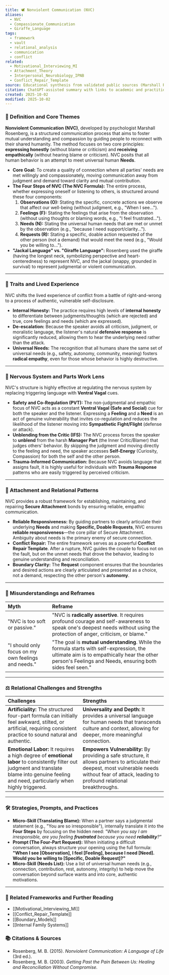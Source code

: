 ```yaml
---
title: 🕊️ Nonviolent Communication (NVC)
aliases:
  - NVC
  - Compassionate_Communication
  - Giraffe_Language
tags:
  - framework
  - vault
  - relational_analysis
  - communication
  - conflict
related:
  - Motivational_Interviewing_MI
  - Attachment_Theory
  - Interpersonal_Neurobiology_IPNB
  - Conflict_Repair_Template
source: Educational synthesis from validated public sources (Marshall Rosenberg's model)
citation: ChatGPT-assisted summary with links to academic and practitioner materials
created: 2025-10-02
modified: 2025-10-02
---
```


<!-- @format -->

### 🧩 Definition and Core Themes

**Nonviolent Communication (NVC)**, developed by psychologist Marshall Rosenberg, is a
structured communication process that aims to foster mutual understanding and compassion
by guiding people to reconnect with their shared humanity. The method focuses on two
core principles: **expressing honestly** (without blame or criticism) and **receiving
empathically** (without hearing blame or criticism). NVC posits that all human behavior
is an attempt to meet universal human **Needs**.

- **Core Goal:** To create a quality of connection where all parties' needs are met
  willingly and compassionately, moving communication away from judgment and demand
  toward clarity and mutual contribution.
- **The Four Steps of NVC (The NVC Formula):** The entire process, whether expressing
  oneself or listening to others, is structured around these four components:
  1.  **Observations (O):** Stating the specific, concrete actions we observe that
      affect our well-being (without judgment, e.g., "When I see...").
  2.  **Feelings (F):** Stating the feelings that arise from the observation (without
      using thoughts or blaming words, e.g., "I feel frustrated...").
  3.  **Needs (N):** Stating the universal human needs that are met or unmet by the
      observation (e.g., "because I need support/clarity...").
  4.  **Requests (R):** Stating a specific, doable action requested of the other person
      (not a demand) that would meet the need (e.g., "Would you be willing to...").
- **"Jackal Language" vs. "Giraffe Language":** Rosenberg used the giraffe (having the
  longest neck, symbolizing perspective and heart-centeredness) to represent NVC, and
  the jackal (snappy, grounded in survival) to represent judgmental or violent
  communication.

---

### 🌿 Traits and Lived Experience

NVC shifts the lived experience of conflict from a battle of right-and-wrong to a
process of authentic, vulnerable self-disclosure.

- **Internal Honesty:** The practice requires high levels of **internal honesty** to
  differentiate between judgments/thoughts (which are rejected) and true, core feelings
  and needs (which are expressed).
- **De-escalation:** Because the speaker avoids all criticism, judgment, or moralistic
  language, the listener's natural **defensive response** is significantly reduced,
  allowing them to hear the underlying need rather than the attack.
- **Universal Needs:** The recognition that all humans share the same set of universal
  needs (e.g., safety, autonomy, community, meaning) fosters **radical empathy**, even
  for those whose behavior is highly destructive.

---

### 🧠 Nervous System and Parts Work Lens

NVC's structure is highly effective at regulating the nervous system by replacing
triggering language with **Ventral Vagal** cues.

- **Safety and Co-Regulation (PVT):** The non-judgmental and empathic focus of NVC acts
  as a constant **Ventral Vagal (Safe and Social)** cue for both the speaker and the
  listener. Expressing a **Feeling** and a **Need** is an act of genuine vulnerability
  that invites co-regulation and reduces the likelihood of the listener moving into
  **Sympathetic Fight/Flight** (defense or attack).
- **Unblending from the Critic (IFS):** The NVC process forces the speaker to
  **unblend** from the harsh **Manager Part** (the Inner Critic/Blamer) that judges
  others' behavior. By skipping the judgment and moving directly to the feeling and
  need, the speaker accesses **Self-Energy** (Curiosity, Compassion) for both the self
  and the other person.
- **Trauma-Informed Communication:** Because NVC avoids language that assigns fault, it
  is highly useful for individuals with **Trauma Response** patterns who are easily
  triggered by perceived criticism.

---

### 💞 Attachment and Relational Patterns

NVC provides a robust framework for establishing, maintaining, and repairing **Secure
Attachment** bonds by ensuring reliable, empathic communication.

- **Reliable Responsiveness:** By guiding partners to clearly articulate their
  underlying **Needs** and making **Specific, Doable Requests**, NVC ensures **reliable
  responsiveness**—the core pillar of Secure Attachment. Ambiguity about needs is the
  primary enemy of secure connection.
- **Conflict Repair:** The entire framework serves as a powerful **Conflict Repair
  Template**. After a rupture, NVC guides the couple to focus not on the fault, but on
  the unmet needs that drove the behavior, leading to genuine understanding and
  reconciliation.
- **Boundary Clarity:** The **Request** component ensures that the boundaries and
  desired actions are clearly articulated and presented as a choice, not a demand,
  respecting the other person's **autonomy**.

---

### 🔄 Misunderstandings and Reframes

| Myth                                                | Reframe                                                                                                                                                                                               |
| :-------------------------------------------------- | :---------------------------------------------------------------------------------------------------------------------------------------------------------------------------------------------------- |
| "NVC is too soft or passive."                       | "NVC is **radically assertive**. It requires profound courage and self-awareness to speak one's deepest needs without using the protection of anger, criticism, or blame."                            |
| "I should only focus on my own feelings and needs." | "The goal is **mutual understanding**. While the formula starts with self-expression, the ultimate aim is to empathically hear the other person's Feelings and Needs, ensuring both sides feel seen." |

---

### ⚖️ Relational Challenges and Strengths

| Challenges                                                                                                                                                                                       | Strengths                                                                                                                                                                                              |
| :----------------------------------------------------------------------------------------------------------------------------------------------------------------------------------------------- | :----------------------------------------------------------------------------------------------------------------------------------------------------------------------------------------------------- |
| **Artificiality:** The structured four-part formula can initially feel awkward, stilted, or artificial, requiring consistent practice to sound natural and authentic.                            | **Universality and Depth:** It provides a universal language for human needs that transcends culture and context, allowing for deeper, more meaningful connection.                                     |
| **Emotional Labor:** It requires a high degree of **emotional labor** to consistently filter out judgment and translate blame into genuine feeling and need, particularly when highly triggered. | **Empowers Vulnerability:** By providing a safe structure, it allows partners to articulate their deepest, most vulnerable needs without fear of attack, leading to profound relational breakthroughs. |

---

### 🛠️ Strategies, Prompts, and Practices

- **Micro-Skill (Translating Blame):** When a partner says a judgmental statement (e.g.,
  "You are so irresponsible"), internally translate it into the **Four Steps** by
  focusing on the hidden need: _"When you say I am irresponsible, are you feeling
  **frustrated** because you need **reliability**?"_
- **Prompt (The Four-Part Request):** When initiating a difficult conversation, always
  structure your opening using the full formula: **"When I see [Observation], I feel
  [Feeling], because I need [Need]. Would you be willing to [Specific, Doable
  Request]?"**
- **Micro-Skill (Needs List):** Use a list of universal human needs (e.g., connection,
  contribution, rest, autonomy, integrity) to help move the conversation beyond surface
  wants and into core, authentic motivations.

---

### 🔗 Related Frameworks and Further Reading

- [[Motivational_Interviewing_MI]]
- [[Conflict_Repair_Template]]
- [[Boundary_Models]]
- [[Internal Family Systems]]

### 📚 Citations & Sources

- Rosenberg, M. B. (2015). _Nonviolent Communication: A Language of Life_ (3rd ed.).
- Rosenberg, M. B. (2003). _Getting Past the Pain Between Us: Healing and Reconciliation
  Without Compromise._
